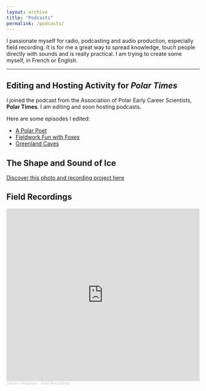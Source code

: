 ```yaml
---
layout: archive
title: "Podcasts"
permalink: /podcasts/
---
```


I passionate myself  for radio, podcasting and audio production, especially field recording. It is for me a great way to spread knowledge, touch people directly with sounds and is really practical. I am trying to create some myself, in French or English. 

***

## Editing and Hosting Activity for _Polar Times_
I joined the podcast from the Association of Polar Early Career Scientists, **Polar Times**. I am editing and soon hosting podcasts.

Here are some episodes I edited:
- [A Polar Poet](https://polartimes.podbean.com/e/a-polar-poet/)
- [Fieldwork Fun with Foxes](https://polartimes.podbean.com/e/fieldwork-fun-with-foxes/)
- [Greenland Caves](https://polartimes.podbean.com/e/greenland-caves/)

## The Shape and Sound of Ice

[Discover this photo and recording project here](https://dringeis.github.io/sea_ice/)

## Field Recordings

<iframe width="100%" height="450" scrolling="no" frameborder="no" allow="autoplay" src="https://w.soundcloud.com/player/?url=https%3A//api.soundcloud.com/playlists/1167444097&color=%2373b0ff&auto_play=false&hide_related=false&show_comments=false&show_user=true&show_reposts=false&show_teaser=false"></iframe><div style="font-size: 10px; color: #cccccc;line-break: anywhere;word-break: normal;overflow: hidden;white-space: nowrap;text-overflow: ellipsis; font-family: Interstate,Lucida Grande,Lucida Sans Unicode,Lucida Sans,Garuda,Verdana,Tahoma,sans-serif;font-weight: 100;"><a href="https://soundcloud.com/damien-ringeisen" title="Damien Ringeisen" target="_blank" style="color: #cccccc; text-decoration: none;">Damien Ringeisen</a> · <a href="https://soundcloud.com/damien-ringeisen/sets/field-recordings" title="Field Recordings" target="_blank" style="color: #cccccc; text-decoration: none;">Field Recordings</a></div>




